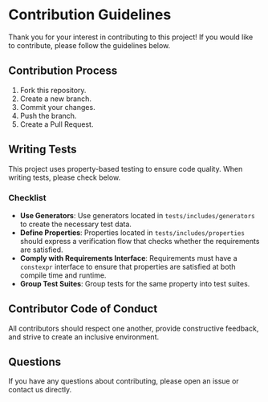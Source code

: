 # Contribution Guidelines

Thank you for your interest in contributing to this project! If you would like to contribute, please follow the guidelines below.

## Contribution Process

1. Fork this repository.
2. Create a new branch.
3. Commit your changes.
4. Push the branch.
5. Create a Pull Request.

## Writing Tests

This project uses property-based testing to ensure code quality. When writing tests, please check below.

### Checklist

- **Use Generators**: Use generators located in `tests/includes/generators` to create the necessary test data.
- **Define Properties**: Properties located in `tests/includes/properties` should express a verification flow that checks whether the requirements are satisfied.
- **Comply with Requirements Interface**: Requirements must have a `constexpr` interface to ensure that properties are satisfied at both compile time and runtime.
- **Group Test Suites**: Group tests for the same property into test suites.

## Contributor Code of Conduct

All contributors should respect one another, provide constructive feedback, and strive to create an inclusive environment.

## Questions

If you have any questions about contributing, please open an issue or contact us directly.
